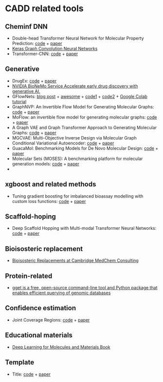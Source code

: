 # CADD related tools

## Cheminf DNN
- Double-head Transformer Neural Network for Molecular Property Prediction: [code](https://github.com/songyuanbing6/dhtnn) + [paper](https://jcheminf.biomedcentral.com/articles/10.1186/s13321-023-00700-4)
- [Keras Graph Convolution Neural Networks](https://github.com/aimat-lab/gcnn_keras)
- Transformer-CNN: [code](https://github.com/bigchem/transformer-cnn) + [paper](https://jcheminf.biomedcentral.com/articles/10.1186/s13321-020-00423-w)

## Generative
- DrugEx: [code](https://github.com/CDDLeiden/DrugEx) + [paper](https://jcheminf.biomedcentral.com/articles/10.1186/s13321-023-00694-z)
- [NVIDIA BioNeMo Service Accelerate early drug discovery with generative AI.](https://www.nvidia.com/en-us/gpu-cloud/bionemo/)
- GFlowNets: [blog post](https://m2d2.io/blog/posts/gflownets-and-scientific-discovery/) + [awesome](https://github.com/zdhNarsil/Awesome-GFlowNets) + [code1](https://github.com/recursionpharma/gflownet) + [code2](https://github.com/GFNOrg/gflownet) + [Google Colab tutorial](https://colab.research.google.com/drive/1fUMwgu2OhYpQagpzU5mhe9_Esib3Q2VR#scrollTo=rdxf1CEfkt8n)
- GraphNVP: An Invertible Flow Model for Generating Molecular Graphs: [code](https://github.com/pfnet-research/graph-nvp) + [paper](https://arxiv.org/abs/1905.11600)
- MoFlow: an invertible flow model for generating molecular graphs: [code](https://github.com/calvin-zcx/moflow) + [paper](https://arxiv.org/abs/2006.10137)
- A Graph VAE and Graph Transformer Approach to Generating Molecular Graphs: [code]() + [paper](https://arxiv.org/abs/2104.04345)
- MGCVAE: Multi-Objective Inverse Design via Molecular Graph Conditional Variational Autoencoder: [code](https://github.com/mhlee216/MGCVAE) + [paper](https://pubs.acs.org/doi/10.1021/acs.jcim.2c00487)
- GuacaMol: Benchmarking Models for De Novo Molecular Design: [code](https://github.com/BenevolentAI/guacamol) + [paper](https://arxiv.org/abs/1811.09621)
- Molecular Sets (MOSES): A benchmarking platform for molecular generation models: [code](https://github.com/molecularsets/moses) + [paper](https://arxiv.org/abs/1811.12823)
- 

## xgboost and related methods
- Tuning gradient boosting for imbalanced bioassay modelling with custom loss functions: [code](https://github.com/dahvida/gradient_boosting_CLF) + [paper](https://jcheminf.biomedcentral.com/articles/10.1186/s13321-022-00657-w)

## Scaffold-hoping
- Deep Scaffold Hopping with Multi-modal Transformer Neural Networks: [code](https://github.com/prokia/deepHops) + [paper](https://chemrxiv.org/engage/chemrxiv/article-details/60c75035f96a005e48287d8f)

## Bioisosteric  replacement
- [Bioisosteric Replacements at Cambridge MedChem Consulting](https://www.cambridgemedchemconsulting.com/resources/bioisoteres/)

## Protein-related
- [gget is a free, open-source command-line tool and Python package that enables efficient querying of genomic databases](https://github.com/pachterlab/gget)

## Confidence estimation
- Joint Coverage Regions: [code](https://github.com/zhanran-lin/JCR) + [paper](https://arxiv.org/abs/2303.00203)

## Educational materials
- [Deep Learning for Molecules and Materials Book](https://dmol.pub/)

## Template
- Title: [code]() + [paper]()
